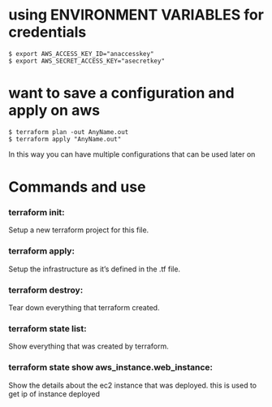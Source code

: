 
# using ENVIRONMENT VARIABLES for credentials
 
```
$ export AWS_ACCESS_KEY_ID="anaccesskey"
$ export AWS_SECRET_ACCESS_KEY="asecretkey"
```

# want to save a configuration and apply on aws

```
$ terraform plan -out AnyName.out
$ terraform apply "AnyName.out"
```
In this way you can have multiple configurations that can be used later on

# Commands and use

### terraform init:
 Setup a new terraform project for this file.
### terraform apply:
 Setup the infrastructure as it’s defined in the .tf file.
### terraform destroy:
 Tear down everything that terraform created.
### terraform state list:
 Show everything that was created by terraform.
### terraform state show aws_instance.web_instance:
 Show the details about the ec2 instance that was deployed.
 this is used to get ip of instance deployed